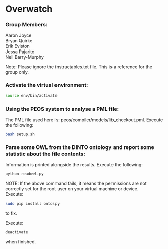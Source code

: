 # Overwatch

### Group Members:
Aaron Joyce
<br/>
Bryan Quirke
<br/>
Erik Eviston
<br/>
Jessa Pajarito
<br/>
Neil Barry-Murphy

Note: Please ignore the instructables.txt file. This is a reference for the group only.

### Activate the virtual environment:
```bash
source env/bin/activate
```

### Using the PEOS system to analyse a PML file:
The PML file used here is: peos/compiler/models/lib_checkout.pml. Execute the following:

```bash
bash setup.sh
```

### Parse some OWL from the DINTO ontology and report some statistic about the file contents:
Information is printed alongside the results.
Execute the following:
```python
python readowl.py
```

NOTE: If the above command fails, it means the permissions are not correctly set for the 
root user on your virtual machine or device.
<br/>
Execute:
```bash
sudo pip install ontospy
```
to fix.

Execute:
```bash
deactivate
```
when finished.
